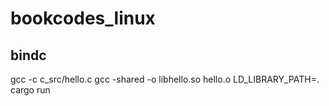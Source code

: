 # bookcodes_linux

## bindc
gcc -c c_src/hello.c
gcc -shared -o libhello.so hello.o
LD_LIBRARY_PATH=. cargo run
